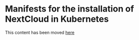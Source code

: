 # Manifests for the installation of NextCloud in Kubernetes

This content has been moved [here](https://github.com/maximemoreillon/kubernetes-manifests/tree/master/nextcloud)
